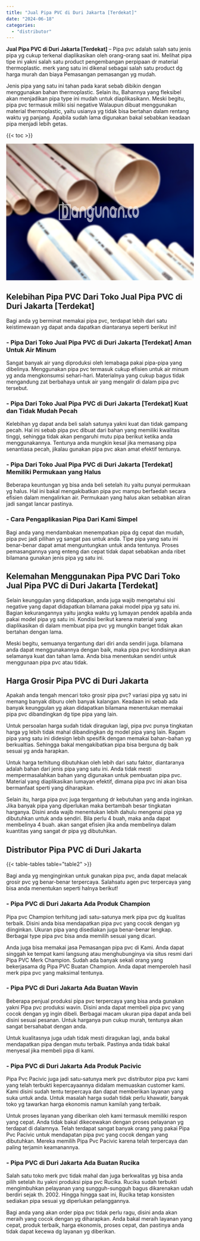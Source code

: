 ```yaml
---
title: "Jual Pipa PVC di Duri Jakarta [Terdekat]"
date: "2024-06-18"
categories: 
  - "distributor"
---
```


**Jual Pipa PVC di Duri Jakarta \[Terdekat\]** – Pipa pvc adalah salah satu jenis pipa yg cukup terkenal diaplikasikan oleh orang-orang saat ini. Melihat pipa tipe ini yakni salah satu product pengembangan perpipaan dr material thermoplastic. merk yang satu ini dikenal sebagai salah satu product dg harga murah dan biaya Pemasangan pemasangan yg mudah.

Jenis pipa yang satu ini tahan pada karat sebab dibikin dengan menggunakan bahan thermoplastic. Selain itu, Bahannya yang fleksibel akan menjadikan pipa type ini mudah untuk diaplikasikann. Meski begitu, pipa pvc termasuk miliki sisi negative Walaupun dibuat menggunakan material thermoplastic, yaitu usianya yg tidak bisa bertahan dalam rentang waktu yg panjang. Apabila sudah lama digunakan bakal sebabkan keadaan pipa menjadi lebih getas.

{{< toc >}}

![Jual Pipa PVC di Duri Jakarta [Terdekat]](/images/jaul-pipa-pvc-29.png)

## Kelebihan Pipa PVC Dari Toko Jual Pipa PVC di Duri Jakarta \[Terdekat\]

Bagi anda yg berminat memakai pipa pvc, terdapat lebih dari satu keistimewaan yg dapat anda dapatkan diantaranya seperti berikut ini!

### \- Pipa Dari Toko Jual Pipa PVC di Duri Jakarta \[Terdekat\] Aman Untuk Air Minum

Sangat banyak air yang diproduksi oleh lemabaga pakai pipa-pipa yang dibelinya. Menggunakan pipa pvc termasuk cukup efisien untuk air minum yg anda mengkonsumsi sehari-hari. Materialnya yang cukup bagus tidak mengandung zat berbahaya untuk air yang mengalir di dalam pipa pvc tersebut.

### \- Pipa Dari Toko Jual Pipa PVC di Duri Jakarta \[Terdekat\] Kuat dan Tidak Mudah Pecah

Kelebihan yg dapat anda beli salah satunya yakni kuat dan tidak gampang pecah. Hal ini sebab pipa pvc dibuat dari bahan yang memiliki kwalitas tinggi, sehingga tidak akan pengaruhi mutu pipa berikut ketika anda menggunakannya. Tentunya anda mungkin kesal jika memasang pipa senantiasa pecah, jikalau gunakan pipa pvc akan amat efektif tentunya.

### \- Pipa Dari Toko Jual Pipa PVC di Duri Jakarta \[Terdekat\] Memiliki Permukaan yang Halus

Beberapa keuntungan yg bisa anda beli setelah itu yaitu punyai permukaan yg halus. Hal ini bakal mengakibatkan pipa pvc mampu berfaedah secara efisien dalam mengalirkan air. Permukaan yang halus akan sebabkan aliran jadi sangat lancar pastinya.

### \- Cara Pengaplikasian Pipa Dari Kami Simpel

Bagi anda yang mendambakan menempatkan pipa dg cepat dan mudah, pipa pvc jadi pilihan yg sangat pas untuk anda. Tipe pipa yang satu ini benar-benar dapat amat menguntungkan untuk anda tentunya. Proses pemasangannya yang enteng dan cepat tidak dapat sebabkan anda ribet bilamana gunakan jenis pipa yg satu ini.

## Kelemahan Menggunakan Pipa PVC Dari Toko Jual Pipa PVC di Duri Jakarta \[Terdekat\]

Selain keunggulan yang didapatkan, anda juga wajib mengetahui sisi negative yang dapat didapatkan bilamana pakai model pipa yg satu ini. Bagian kekurangannya yaitu jangka waktu yg lumayan pendek apabila anda pakai model pipa yg satu ini. Kondisi berikut karena material yang diaplikasikan di dalam membuat pipa pvc yg mungkin banget tidak akan bertahan dengan lama.

Meski begitu, semuanya tergantung dari diri anda sendiri juga. bilamana anda dapat menggunakannya dengan baik, maka pipa pvc kondisinya akan selamanya kuat dan tahan lama. Anda bisa menentukan sendiri untuk menggunaan pipa pvc atau tidak.

## Harga Grosir Pipa PVC di Duri Jakarta

Apakah anda tengah mencari toko grosir pipa pvc? variasi pipa yg satu ini memang banyak diburu oleh banyak kalangan. Keadaan ini sebab ada banyak keunggulan yg akan didapatkan bilamana menentukan memakai pipa pvc dibandingkan dg tipe pipa yang lain.

Untuk persoalan harga sudah tidak diragukan lagi, pipa pvc punya tingkatan harga yg lebih tidak mahal dibandingkan dg model pipa yang lain. Ragam pipa yang satu ini didesign lebih spesifik dengan memakai bahan-bahan yg berkualtias. Sehingga bakal mengakibatkan pipa bisa berguna dg baik sesuai yg anda harapkan.

Untuk harga terhitung dibutuhkan oleh lebih dari satu faktor, diantaranya adalah bahan dari jenis pipa yang satu ini. Anda tidak mesti mempermasalahkan bahan yang digunakan untuk pembuatan pipa pvc. Material yang diaplikasikan lumayan efektif, dimana pipa pvc ini akan bisa bermanfaat sperti yang diharapkan.

Selain itu, harga pipa pvc juga tergantung dr kebutuhan yang anda inginkan. Jika banyak pipa yang diperlukan maka bertambah besar tingkatan harganya. Disini anda wajib menentukan lebih dahulu mengenai pipa yg dibutuhkan untuk anda sendiri. Bila perlu 4 buah, maka anda dapat membelinya 4 buah. akan sangat efisien jika anda membelinya dalam kuantitas yang sangat dr pipa yg dibutuhkan.

## Distributor Pipa PVC di Duri Jakarta

{{< table-tables table="table2" >}}

Bagi anda yg menginginkan untuk gunakan pipa pvc, anda dapat melacak grosir pvc yg benar-benar terpercaya. Salahsatu agen pvc terpercaya yang bisa anda menentukan seperti halnya berikut!

### \- Pipa PVC di Duri Jakarta Ada Produk Champion

Pipa pvc Champion terhitung jadi satu-satunya merk pipa pvc dg kualitas terbaik. Disini anda bisa mendapatkan pipa pvc yang cocok dengan yg diinginkan. Ukuran pipa yang disediakan juga benar-benar lengkap. Berbagai type pipa pvc bisa anda memilih sesuai yang dicari.

Anda juga bisa memakai jasa Pemasangan pipa pvc di Kami. Anda dapat singgah ke tempat kami langsung atau menghubunginya via situs resmi dari Pipa PVC Merk Champion. Sudah ada banyak sekali orang yang bekerjasama dg Pipa PVC Buatan Champion. Anda dapat memperoleh hasil merk pipa pvc yang maksimal tentunya.

### \- Pipa PVC di Duri Jakarta Ada Buatan Wavin

Beberapa penjual produksi pipa pvc terpercaya yang bisa anda gunakan yakni Pipa pvc produksi wavin. Disini anda dapat membeli pipa pvc yang cocok dengan yg ingin dibeli. Berbagai macam ukuran pipa dapat anda beli disini sesuai pesanan. Untuk harganya pun cukup murah, tentunya akan sangat bersahabat dengan anda.

Untuk kualitasnya juga udah tidak mesti diragukan lagi, anda bakal mendapatkan pipa dengan mutu terbaik. Pastinya anda tidak bakal menyesal jika membeli pipa di kami.

### \- Pipa PVC di Duri Jakarta Ada Produk Pacivic

Pipa Pvc Pacivic juga jadi satu-satunya merk pvc distributor pipa pvc kami yang telah terbukti kepercayaannya didalam memuaskan customer kami. Kami disini sudah tentu terpercaya dan dapat memberikan layanan yang suka untuk anda. Untuk masalah harga sudah tidak perlu khawatir, banyak toko yg tawarkan harga ekonomis namun kamilah yang terbaik.

Untuk proses layanan yang diberikan oleh kami termasuk memiliki respon yang cepat. Anda tidak bakal dikecewakan dengan proses pelayanan yg terdapat di dalamnya. Telah terdapat sangat banyak orang yang pakai Pipa Pvc Pacivic untuk mendapatan pipa pvc yang cocok dengan yang dibutuhkan. Mereka memilih Pipa Pvc Pacivic karena telah terpercaya dan paling terjamin keamanannya.

### \- Pipa PVC di Duri Jakarta Ada Buatan Rucika

Salah satu toko merk pvc tidak mahal dan juga berkwalitas yg bisa anda pilih setelah itu yakni produksi pipa pvc Rucika. Rucika sudah terbukti mengimbuhkan pelayanan yang sungguh-sungguh bagus dikarenakan udah berdiri sejak th. 2002. Hingga hingga saat ini, Rucika tetap konsisten sediakan pipa sesuai yg diperlukan pelanggannya.

Bagi anda yang akan order pipa pvc tidak perlu ragu, disini anda akan meraih yang cocok dengan yg diharapkan. Anda bakal meraih layanan yang cepat, produk terbaik, harga ekonomis, proses cepat, dan pastinya anda tidak dapat kecewa dg layanan yg diberikan.
